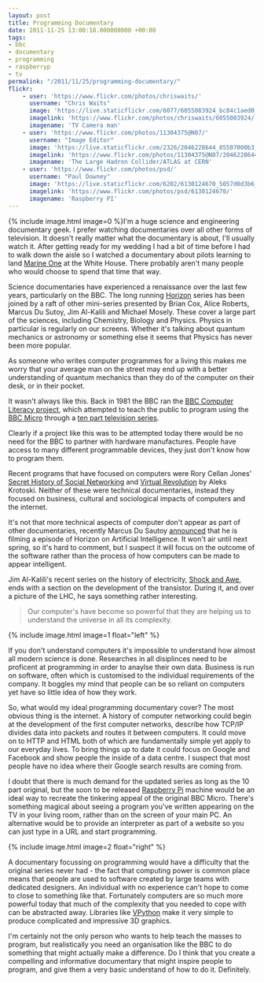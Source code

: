 ```yaml
---
layout: post
title: Programming Documentary
date: 2011-11-25 13:00:18.000000000 +00:00
tags:
- bbc
- documentary
- programming
- raspberryp
- tv
permalink: "/2011/11/25/programming-documentary/"
flickr:
    - user: 'https://www.flickr.com/photos/chriswaits/'
      username: "Chris Waits"
      image: 'https://live.staticflickr.com/6077/6055083924_bc84c1aed0_w.jpg'
      imagelink: 'https://www.flickr.com/photos/chriswaits/6055083924/'
      imagename: 'TV Camera man'
    - user: 'https://www.flickr.com/photos/11304375@N07/'
      username: "Image Editor"
      image: 'https://live.staticflickr.com/2326/2046228644_05507000b3_w.jpg'
      imagelink: 'https://www.flickr.com/photos/11304375@N07/2046228644/'
      imagename: 'The Large Hadron Collider/ATLAS at CERN'
    - user: 'https://www.flickr.com/photos/psd/'
      username: "Paul Downey"
      image: 'https://live.staticflickr.com/6202/6130124670_5057d0d3b6_w.jpg'
      imagelink: 'https://www.flickr.com/photos/psd/6130124670/'
      imagename: 'Raspberry PI'
---
```

{% include image.html image=0 %}I'm a huge science and engineering documentary geek. I prefer watching documentaries over all other forms of
television. It doesn't really matter what the documentary is about, I'll usually watch it. After getting ready
for my wedding I had a bit of time before I had to walk down the aisle so I watched a documentary about pilots
learning to land [Marine One](http://en.wikipedia.org/wiki/Marine_One) at the White House. There
probably aren't many people who would choose to spend that time that way.

Science documentaries have experienced a renaissance over the last few years, particularly on the BBC. The
long running [Horizon](http://www.bbc.co.uk/programmes/b006mgxf) series has been joined by a raft
of other mini-series presented by Brian Cox, Alice Roberts, Marcus Du Sutoy, Jim Al-Kalili and Michael Mosely.
These cover a large part of the sciences, including Chemistry, Biology and Physics. Physics in particular is
regularly on our screens. Whether it's talking about quantum mechanics or astronomy or something else it seems
that Physics has never been more popular.

As someone who writes computer programmes for a living this makes me worry that your average man on the street
may end up with a better understanding of quantum mechanics than they do of the computer on their desk, or in
their pocket.

It wasn't always like this. Back in 1981 the BBC ran the
[BBC Computer Literacy project](http://www.mcmordie.co.uk/acornhistory/bbchist.shtml), which attempted
to teach the public to program using the [BBC Micro](http://en.wikipedia.org/wiki/BBC_Micro)
through a [ten part
television series](http://www.computinghistory.org.uk/det/7182/BBC-Computer-Literacy-Project/).

Clearly if a project like this was to be attempted today there would be no need for the BBC to partner with
hardware manufactures. People have access to many different programmable devices, they just don't know how to
program them.

Recent programs that have focused on computers were Rory Cellan Jones'
[Secret History of Social Networking](http://www.bbc.co.uk/podcasts/series/shsn) and
[Virtual Revolution](http://www.bbc.co.uk/programmes/b00n4j0r) by Aleks Krotoski. Neither of these
were technical documentaries, instead they focused on business, cultural and sociological impacts of computers
and the internet.

It's not that more technical aspects of computer don't appear as part of other documentaries, recently Marcus
Du Sautoy [announced](https://twitter.com/#!/MarcusduSautoy/status/138678273323438080) that he is
filming a episode of Horizon on Artificial Intelligence. It won't air until next spring, so it's hard to
comment, but I suspect it will focus on the outcome of the software rather than the process of how computers
can be made to appear intelligent.

Jim Al-Kalili's recent series on the history of electricity,
[Shock and Awe](http://www.bbc.co.uk/programmes/p00kjq6h), ends with a section on the development of
the transistor. During it, and over a picture of the LHC, he says something rather interesting.

> Our computer's have become so powerful that they are helping us to understand the universe in all its
> complexity.

{% include image.html image=1 float="left" %}

If you don't understand computers it's impossible to understand how almost all modern science is done.
Researches in all disiplinces need to be proficent at programming in order to anaylse their own data. Business
is run on software, often which is customised to the individual requirements of the company. It boggles my
mind that people can be so reliant on computers yet have so little idea of how they work.

So, what would my ideal programming documentary cover? The most obvious thing is the internet. A history of
computer networking could begin at the development of the first computer networks, describe how TCP/IP divides
data into packets and routes it between computers. It could move on to HTTP and HTML both of which are
fundamentally simple yet apply to our everyday lives. To bring things up to date it could focus on  Google and
Facebook and show people the inside of a data centre. I suspect that most people have no idea where their
Google search results are coming from.

I doubt that there is much demand for the updated series as long as the 10 part original, but the soon to be
released [Raspberry Pi](http://www.raspberrypi.org/) machine would be an ideal way to recreate the
tinkering appeal of the original BBC Micro. There's something magical about seeing a program you've written
appearing on the TV in your living room, rather than on the screen of your main PC. An alternative would be to
provide an interpreter as part of a website so you can just type in a URL and start programming.

{% include image.html image=2 float="right" %}

A documentary focussing on programming would have a difficulty that the original series never had - the fact
that computing power is common place means that people are used to software created by large teams with
dedicated designers. An individual with no experience can't hope to come to close to something like that.
Fortunately computers are so much more powerful today that much of the complexity that you needed to cope with
can be abstracted away. Libraries like [VPython](http://vpython.org/) make it very simple to
produce complicated and impressive 3D graphics.

I'm certainly not the only person who wants to help teach the masses to program, but realistically you need an
organisation like the BBC to do something that might actually make a difference. Do I think that you create a
compelling and informative documentary that might inspire people to program, and give them a very basic
understand of how to do it. Definitely.
